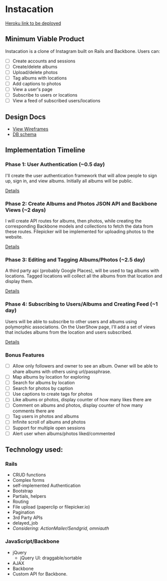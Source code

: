 # Instacation

[Heroku link to be deployed][heroku]

[heroku]: http://www.cssherry.com/

## Minimum Viable Product
Instacation is a clone of Instagram built on Rails and Backbone. Users can:

- [ ] Create accounts and sessions
- [ ] Create/delete albums
- [ ] Upload/delete photos
- [ ] Tag albums with locations
- [ ] Add captions to photos
- [ ] View a user's page
- [ ] Subscribe to users or locations
- [ ] View a feed of subscribed users/locations

## Design Docs
* [View Wireframes][views]
* [DB schema][schema]

[views]: ./docs/views.md
[schema]: ./docs/schema.md

## Implementation Timeline

### Phase 1: User Authentication (~0.5 day)
I'll create the user authentication framework that will allow people to sign up, sign in, and view albums. Initially all albums will be public.

[Details][phase-one]

### Phase 2: Create Albums and Photos JSON API and Backbone Views (~2 days)
I will create API routes for albums, then photos, while creating the corresponding Backbone models and collections to fetch the data from these routes. Filepicker will be implemented for uploading photos to the website.

[Details][phase-two]

### Phase 3: Editing and Tagging Albums/Photos (~2.5 day)
A third party api (probably Google Places), will be used to tag albums with locations. Tagged locations will collect all the albums from that location and display them.

[Details][phase-three]

### Phase 4: Subscribing to Users/Albums and Creating Feed (~1 day)
Users will be able to subscribe to other users and albums using polymorphic associations. On the UserShow page, I'll add a set of views that includes albums from the location and users subscribed.

[Details][phase-four]

### Bonus Features
- [ ] Allow only followers and owner to see an album. Owner will be able to share albums with others using url/passphrase.
- [ ] Map albums by location for exploring
- [ ] Search for albums by location
- [ ] Search for photos by caption
- [ ] Use captions to create tags for photos
- [ ] Like albums or photos, display counter of how many likes there are
- [ ] Comment on albums and photos, display counter of how many comments there are
- [ ] Tag users in photos and albums
- [ ] Infinite scroll of albums and photos
- [ ] Support for multiple open sessions
- [ ] Alert user when albums/photos liked/commented

[phase-one]: ./docs/phases/phase1.md
[phase-two]: ./docs/phases/phase2.md
[phase-three]: ./docs/phases/phase3.md
[phase-four]: ./docs/phases/phase4.md

## Technology used:
### Rails
- CRUD functions
- Complex forms
- self-implemented Authentication
- Bootstrap
- Partials, helpers
- Routing
- File upload (paperclip or filepicker.io)
- Pagination
- 3rd Party APIs
- delayed_job
- *Considering: ActionMailer/Sendgrid, omniauth*

### JavaScript/Backbone
- jQuery
  - jQuery UI: draggable/sortable
- AJAX
- Backbone
- Custom API for Backbone.
